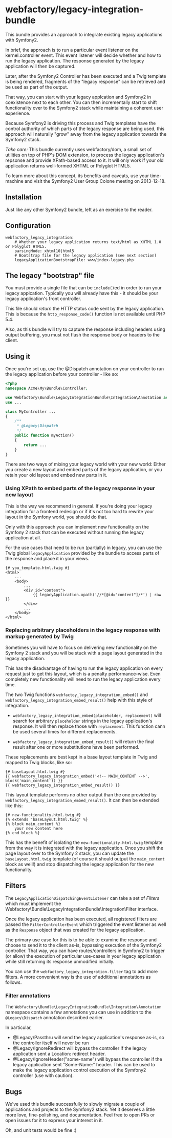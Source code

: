 webfactory/legacy-integration-bundle
===================================

This bundle provides an approach to integrate existing legacy applications with
Symfony2.

In brief, the approach is to run a particular event listener on the kernel.controller
event. This event listener will decide whether and how to run the legacy application.
The response generated by the legacy application will then be captured.

Later, after the Symfony2 Controller has been executed and a Twig template is being
rendered, fragments of the "legacy response" can be retrieved and be used as part
of the output.

That way, you can start with your legacy applcation and Symfony2 in coexistence
next to each other. You can then incrementally start to shift functionality over
to the Symfony2 stack while maintaining a coherent user experience.

Because Symfony2 is driving this process and Twig templates have the control
authority of which parts of the legacy response are being used, this approach
will naturally "grow" away from the legacy application towards the Symfony2 stack.

*Take care:* This bundle currently uses webfactory/dom, a small set of utilities
  on top of PHP's DOM extension, to process the legacy application's repsonse and
  provide XPath-based access to it. It will only work if your old application
  returns well-formed XHTML or Polyglot HTML5.

To learn more about this concept, its benefits and caveats, use your time-machine
and visit the Symfony2 User Group Colone meeting on 2013-12-18.

Installation
---

Just like any other Symfony2 bundle, left as an exercise to the reader.

Configuration
---

```
webfactory_legacy_integration:
    # Whether your legacy application returns text/html as XHTML 1.0 or Polyglot HTML5.
    parsingMode: xhtml10|html5
    # Bootstrap file for the legacy application (see next section)
    legacyApplicationBootstrapFile: www/index-legacy.php
```

The legacy "bootstrap" file
---

You must provide a single file that can be `include()`ed in order to run your
legacy applcation. Typically you will already have this - it should be your
legacy application's front controller.

This file should _return_ the HTTP status code sent by the legacy application.
This is because the `http_response_code()` function is not available until PHP 5.4.

Also, as this bundle will try to capture the response including headers using
output buffering, you must not flush the response body or headers
to the client.

Using it
---

Once you're set up, use the @Dispatch annotation on your controller to run the
legacy application before your controller - like so:

```php
<?php
namespace Acme\My\Bundle\Controller;

use Webfactory\Bundle\LegacyIntegrationBundle\Integration\Annotation as Legacy;
use ...

class MyController ...
{
    /**
     * @Legacy\Dispatch
     */
    public function myAction()
    {
        return ...
    }
}
```

There are two ways of mixing your legacy world with your new world: Either you create a new layout and embed parts of
the legacy application, or you retain your old layout and embed new parts in it.

### Using XPath to embed parts of the legacy response in your new layout

This is the way we recommend in general. If you're doing your legacy integration for a frontend redesign or if it's not
too hard to rewrite your layout in the Symfony world, you should do that.

Only with this approach you can implement new functionality on the Symfony 2 stack 
that can be executed without running the legacy application at all.

For the use cases that need to be run (partially) in legacy, you can use the Twig global `legacyApplication`
provided by the bundle to access parts of the response and place it in your views.

```twig
{# you_template.html.twig #}
<html>
    ...
    <body>
        ...
        <div id="content">
            {{ legacyApplication.xpath('//*[@id="content"]/*') | raw }}
        </div>
        ...
    </body>
</html>
```

### Replacing arbitrary placeholders in the legacy response with markup generated by Twig

Sometimes you will have to focus on delivering new functionality on the Symfony 2 stack and you will be
stuck with a page layout generated in the legacy application.

This has the disadvantage of having to run the legacy application on every request just to get this layout, 
which is a penalty performance-wise. Even completely new functionality will need to run the legacy application every time.

The two Twig functions `webfactoy_legacy_integration_embed()` and `webfactory_legacy_integration_embed_result()`
help with this style of integration.

* `webfactory_legacy_integration_embed(placeholder, replacement)` will search for arbitrary `placeholder` strings 
  in the legacy application's response. It will then replace those with `replacement`. This function cann be used 
  several times for different replacements.

* `webfactory_legacy_integration_embed_result()` will return the final result after one or more substitutions have
  been performed.

These replacements are best kept in a base layout template in Twig and mapped to Twig blocks, like so:

```twig
{# baseLayout.html.twig #}
{{ webfactory_legacy_integration_embed('<!-- MAIN_CONTENT -->', block('main_content')) }}
{{ webfactory_legacy_integration_embed_result() }}
```

This layout template performs no other output than the one provided by `webfactory_legacy_integration_embed_result()`. 
It can then be extended like this:

```twig
{# new-functionality.html.twig #}
{% extends 'baseLayout.html.twig' %}
{% block main_content %}
    your new content here
{% end block %}
```

This has the benefit of isolating the `new-functionality.html.twig` template from the way it is integrated with the legacy
application. Once you shift the page layout over to the Symfony 2 stack, you can update the `baseLayout.html.twig` template
(of course it should output the `main_content` block as well!) and stop dispatching the legacy application for the new
functionality.

Filters
---

The `LegacyApplicationDispatchingEventListener` can take a set of _Filters_ which
must implement the Webfactory\Bundle\LegacyIntegrationBundle\Integration\Filter interface.

Once the legacy application has been executed, all registered filters are passed
the `FilterControllerEvent` which triggered the event listener as well as the
`Response` object that was created for the legacy application.

The primary use case for this is to be able to examine the response and choose
to send it to the client as-is, bypassing execution of the Symfony2 controller.
That way, you can have routes/controllers in Symfony2 to trigger (or allow) the
execution of particular use-cases in your legacy application while still returning
its response unmodified initially.

You can use the `webfactory_legacy_integration.filter` tag to add more filters.
A more convenient way is the use of additional annotations as follows.

### Filter annotations

The `Webfactory\Bundle\LegacyIntegrationBundle\Integration\Annotation` namespace
contains a few annotations you can use in addition to the `@Legacy\Dispatch` annotation
described earlier.

In particular,

- @Legacy\Passthru will send the legacy application's response as-is, so the controller itself will never be run
- @Legacy\IgnoreRedirect will bypass the controller if the legacy application sent a Location: redirect header.
- @Legacy\IgnoreHeader("some-name") will bypass the controller if the legacy application sent "Some-Name:" header. This can be used to make the legacy application control execution of the Symfony2 controller (use with caution).


Bugs
---

We've used this bundle successfully to slowly migrate a couple of applications
and projects to the Symfony2 stack. Yet it deserves a little more love, fine-polishing,
and documentation. Feel free to open PRs or open issues for it to express your
interest in it.

Oh, and unit tests would be fine :)


